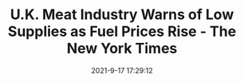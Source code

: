 ---
"title": "U.K. Meat Industry Warns of Low Supplies as Fuel Prices Rise - The New York Times"
"date": "2021-9-17 17:29:12"
"feed_name": "GOOGLENEWSINDUSTRIAL"
"feed_website": "https://news.google.com/search?q=industrial%2Bincident&hl=en-US&gl=US&ceid=US:en"
"feed_rss": "https://news.google.com/rss/search?q=industrial%2Bincident&hl=en-US&gl=US&ceid=US:en"
"link": "https://www.nytimes.com/2021/09/17/business/fertilizer-meat-supply-britain.html"
"file": "_posts/2021-1-1-401c7cfe1c653b33ee71d628e89a9dc1a0bbe035.md"
"accident": "0"
"drilling": "0"
"dead": "0"
"injured": "0"
---